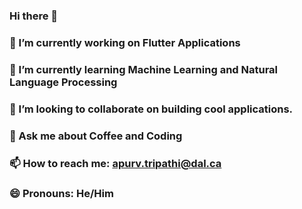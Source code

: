 ### Hi there 👋


### 🔭 I’m currently working on Flutter Applications
### 🌱 I’m currently learning Machine Learning and Natural Language Processing
### 👯 I’m looking to collaborate on building cool applications.
### 💬 Ask me about Coffee and Coding
### 📫 How to reach me: apurv.tripathi@dal.ca
### 😄 Pronouns: He/Him

